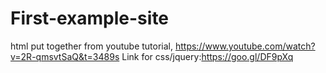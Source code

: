 # First-example-site
html put together from youtube tutorial,
https://www.youtube.com/watch?v=2R-qmsvtSaQ&t=3489s
Link for css/jquery:https://goo.gl/DF9pXq
